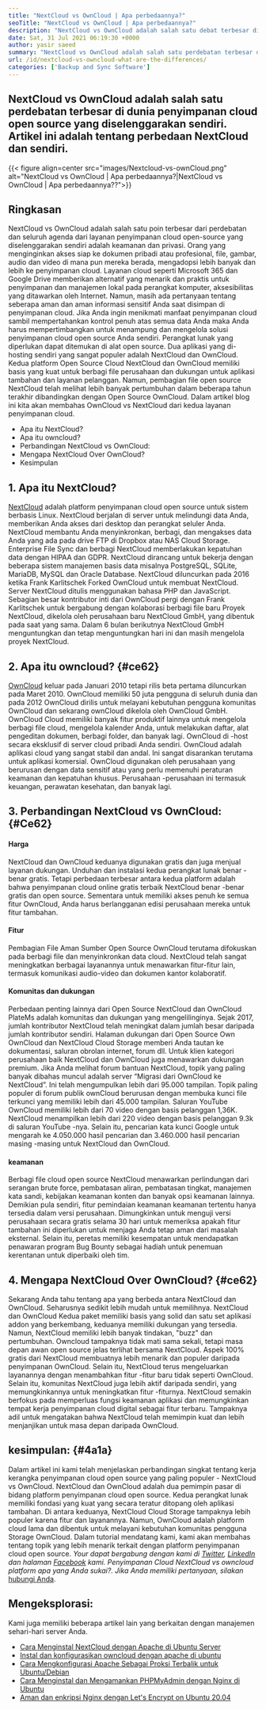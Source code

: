 ```yaml
---
title: "NextCloud vs OwnCloud | Apa perbedaannya?" 
seoTitle: "NextCloud vs OwnCloud | Apa perbedaannya?" 
description: "NextCloud vs OwnCloud adalah salah satu debat terbesar di dunia penyimpanan cloud open source yang diselenggarakan sendiri. Artikel ini adalah tentang NextCloud dan OwnCloud." 
date: Sat, 31 Jul 2021 06:19:30 +0000
author: yasir saeed
summary: "NextCloud vs OwnCloud adalah salah satu perdebatan terbesar di dunia penyimpanan cloud open source yang diselenggarakan sendiri. Artikel ini adalah tentang perbedaan NextCloud dan sendiri." 
url: /id/nextcloud-vs-owncloud-what-are-the-differences/
categories: ['Backup and Sync Software']
---
```


## NextCloud vs OwnCloud adalah salah satu perdebatan terbesar di dunia penyimpanan cloud open source yang diselenggarakan sendiri. Artikel ini adalah tentang perbedaan NextCloud dan sendiri.

{{< figure align=center src="images/Nextcloud-vs-ownCloud.png" alt="NextCloud vs OwnCloud | Apa perbedaannya?|NextCloud vs OwnCloud | Apa perbedaannya??">}}


## **Ringkasan**
NextCloud vs OwnCloud adalah salah satu poin terbesar dari perdebatan dan seluruh agenda dari layanan penyimpanan cloud open-source yang diselenggarakan sendiri adalah keamanan dan privasi. Orang yang menginginkan akses siap ke dokumen pribadi atau profesional, file, gambar, audio dan video di mana pun mereka berada, mengadopsi lebih banyak dan lebih ke penyimpanan cloud. Layanan cloud seperti Microsoft 365 dan Google Drive memberikan alternatif yang menarik dan praktis untuk penyimpanan dan manajemen lokal pada perangkat komputer, aksesibilitas yang ditawarkan oleh Internet. Namun, masih ada pertanyaan tentang seberapa aman dan aman informasi sensitif Anda saat disimpan di penyimpanan cloud.
Jika Anda ingin menikmati manfaat penyimpanan cloud sambil mempertahankan kontrol penuh atas semua data Anda maka Anda harus mempertimbangkan untuk menampung dan mengelola solusi penyimpanan cloud open source Anda sendiri. Perangkat lunak yang diperlukan dapat ditemukan di alat open source. Dua aplikasi yang di-hosting sendiri yang sangat populer adalah NextCloud dan OwnCloud. Kedua platform Open Source Cloud NextCloud dan OwnCloud memiliki basis yang kuat untuk berbagi file perusahaan dan dukungan untuk aplikasi tambahan dan layanan pelanggan. Namun, pembagian file open source NextCloud telah melihat lebih banyak pertumbuhan dalam beberapa tahun terakhir dibandingkan dengan Open Source OwnCloud. Dalam artikel blog ini kita akan membahas OwnCloud vs NextCloud dari kedua layanan penyimpanan cloud.
  * Apa itu NextCloud?
  * Apa itu owncloud?
  * Perbandingan NextCloud vs OwnCloud:
  * Mengapa NextCloud Over OwnCloud?
  * Kesimpulan

## 1. Apa itu NextCloud?
[NextCloud][1] adalah platform penyimpanan cloud open source untuk sistem berbasis Linux. NextCloud berjalan di server untuk melindungi data Anda, memberikan Anda akses dari desktop dan perangkat seluler Anda. NextCloud membantu Anda menyinkronkan, berbagi, dan mengakses data Anda yang ada pada drive FTP di Dropbox atau NAS Cloud Storage. Enterprise File Sync dan berbagi NextCloud memberlakukan kepatuhan data dengan HIPAA dan GDPR. NextCloud dirancang untuk bekerja dengan beberapa sistem manajemen basis data misalnya PostgreSQL, SQLite, MariaDB, MySQL dan Oracle Database.
NextCloud diluncurkan pada 2016 ketika Frank Karlitschek Forked OwnCloud untuk membuat NextCloud. Server NextCloud ditulis menggunakan bahasa PHP dan JavaScript. Sebagian besar kontributor inti dari OwnCloud pergi dengan Frank Karlitschek untuk bergabung dengan kolaborasi berbagi file baru Proyek NextCloud, dikelola oleh perusahaan baru NextCloud GmbH, yang dibentuk pada saat yang sama. Dalam 6 bulan berikutnya NextCloud GmbH menguntungkan dan tetap menguntungkan hari ini dan masih mengelola proyek NextCloud.

## 2. Apa itu owncloud?   {#ce62}
[OwnCloud][2] keluar pada Januari 2010 tetapi rilis beta pertama diluncurkan pada Maret 2010. OwnCloud memiliki 50 juta pengguna di seluruh dunia dan pada 2012 OwnCloud dirilis untuk melayani kebutuhan pengguna komunitas OwnCloud dan sekarang ownCloud dikelola oleh OwnCloud GmbH. OwnCloud Cloud memiliki banyak fitur produktif lainnya untuk mengelola berbagi file cloud, mengelola kalender Anda, untuk melakukan daftar, alat pengeditan dokumen, berbagi folder, dan banyak lagi. OwnCloud di -host secara eksklusif di server cloud pribadi Anda sendiri.
OwnCloud adalah aplikasi cloud yang sangat stabil dan andal. Ini sangat disarankan terutama untuk aplikasi komersial. OwnCloud digunakan oleh perusahaan yang berurusan dengan data sensitif atau yang perlu memenuhi peraturan keamanan dan kepatuhan khusus. Perusahaan -perusahaan ini termasuk keuangan, perawatan kesehatan, dan banyak lagi.

## 3. Perbandingan NextCloud vs OwnCloud:   {#Ce62}

#### **Harga** 
NextCloud dan OwnCloud keduanya digunakan gratis dan juga menjual layanan dukungan. Unduhan dan instalasi kedua perangkat lunak benar -benar gratis. Tetapi perbedaan terbesar antara kedua platform adalah bahwa penyimpanan cloud online gratis terbaik NextCloud benar -benar gratis dan open source. Sementara untuk memiliki akses penuh ke semua fitur OwnCloud, Anda harus berlangganan edisi perusahaan mereka untuk fitur tambahan.

#### **Fitur**
Pembagian File Aman Sumber Open Source OwnCloud terutama difokuskan pada berbagi file dan menyinkronkan data cloud. NextCloud telah sangat meningkatkan berbagai layanannya untuk menawarkan fitur-fitur lain, termasuk komunikasi audio-video dan dokumen kantor kolaboratif.

#### **Komunitas**  dan dukungan
Perbedaan penting lainnya dari Open Source NextCloud dan OwnCloud PlateMs adalah komunitas dan dukungan yang mengelilinginya. Sejak 2017, jumlah kontributor NextCloud telah meningkat dalam jumlah besar daripada jumlah kontributor sendiri. Halaman dukungan dari Open Source Own OwnCloud dan NextCloud Cloud Storage memberi Anda tautan ke dokumentasi, saluran obrolan internet, forum dll. Untuk klien kategori perusahaan baik NextCloud dan OwnCloud juga menawarkan dukungan premium.
Jika Anda melihat forum bantuan NextCloud, topik yang paling banyak dibahas muncul adalah server “Migrasi dari OwnCloud ke NextCloud”. Ini telah mengumpulkan lebih dari 95.000 tampilan. Topik paling populer di forum publik ownCloud berurusan dengan membuka kunci file terkunci yang memiliki lebih dari 45.000 tampilan. Saluran YouTube OwnCloud memiliki lebih dari 70 video dengan basis pelanggan 1,36K. NextCloud menampilkan lebih dari 220 video dengan basis pelanggan 9.3k di saluran YouTube -nya. Selain itu, pencarian kata kunci Google untuk mengarah ke 4.050.000 hasil pencarian dan 3.460.000 hasil pencarian masing -masing untuk NextCloud dan OwnCloud.

#### **keamanan** 
Berbagi file cloud open source NextCloud menawarkan perlindungan dari serangan brute force, pembatasan aliran, pembatasan tingkat, manajemen kata sandi, kebijakan keamanan konten dan banyak opsi keamanan lainnya. Demikian pula sendiri, fitur pemindaian keamanan keamanan tertentu hanya tersedia dalam versi perusahaan. Dimungkinkan untuk menguji versi perusahaan secara gratis selama 30 hari untuk memeriksa apakah fitur tambahan ini diperlukan untuk menjaga Anda tetap aman dari masalah eksternal.
Selain itu, peretas memiliki kesempatan untuk mendapatkan penawaran program Bug Bounty sebagai hadiah untuk penemuan kerentanan untuk diperbaiki oleh tim.

## 4. Mengapa NextCloud Over OwnCloud?   {#ce62}
Sekarang Anda tahu tentang apa yang berbeda antara NextCloud dan OwnCloud. Seharusnya sedikit lebih mudah untuk memilihnya. NextCloud dan OwnCloud Kedua paket memiliki basis yang solid dan satu set aplikasi addon yang berkembang, keduanya memiliki dukungan yang tersedia. Namun, NextCloud memiliki lebih banyak tindakan, "buzz" dan pertumbuhan. Owncloud tampaknya tidak mati sama sekali, tetapi masa depan awan open source jelas terlihat bersama NextCloud.
Aspek 100% gratis dari NextCloud membuatnya lebih menarik dan populer daripada penyimpanan OwnCloud. Selain itu, NextCloud terus mengeluarkan layanannya dengan menambahkan fitur -fitur baru tidak seperti OwnCloud. Selain itu, komunitas NextCloud juga lebih aktif daripada sendiri, yang memungkinkannya untuk meningkatkan fitur -fiturnya. NextCloud semakin berfokus pada memperluas fungsi keamanan aplikasi dan memungkinkan tempat kerja penyimpanan cloud digital sebagai fitur terbaru. Tampaknya adil untuk mengatakan bahwa NextCloud telah memimpin kuat dan lebih menjanjikan untuk masa depan daripada OwnCloud.

## kesimpulan:   {#4a1a}
Dalam artikel ini kami telah menjelaskan perbandingan singkat tentang kerja kerangka penyimpanan cloud open source yang paling populer - NextCloud vs OwnCloud. NextCloud dan OwnCloud adalah dua pemimpin pasar di bidang platform penyimpanan cloud open source. Kedua perangkat lunak memiliki fondasi yang kuat yang secara teratur ditopang oleh aplikasi tambahan. Di antara keduanya, NextCloud Cloud Storage tampaknya lebih populer karena fitur dan layanannya. Namun, OwnCloud adalah platform cloud lama dan dibentuk untuk melayani kebutuhan komunitas pengguna Storage OwnCloud. Dalam tutorial mendatang kami, kami akan membahas tentang topik yang lebih menarik terkait dengan platform penyimpanan cloud open source.
_Your dapat bergabung dengan kami di [Twitter][3], [LinkedIn][4] dan halaman [Facebook][5] kami. Penyimpanan Cloud NextCloud vs owncloud_ _platform apa yang Anda sukai?. Jika Anda memiliki pertanyaan, silakan_ [hubungi Anda][6].

## Mengeksplorasi:
Kami juga memiliki beberapa artikel lain yang berkaitan dengan manajemen sehari-hari server Anda.
  * [Cara Menginstal NextCloud dengan Apache di Ubuntu Server][7]
  * [Instal dan konfigurasikan owncloud dengan apache di ubuntu][8]
  * [Cara Mengkonfigurasi Apache Sebagai Proksi Terbalik untuk Ubuntu/Debian][9]
  * [Cara Menginstal dan Mengamankan PHPMyAdmin dengan Nginx di Ubuntu][10]
  * [Aman dan enkripsi Nginx dengan Let's Encrypt on Ubuntu 20.04][11]

  
[1]: https://products.containerize.com/backup-and-sync/nextcloud/
[2]: https://products.containerize.com/backup-and-sync/owncloud/
[3]: https://twitter.com/containerize_co
[4]: https://www.linkedin.com/company/containerize/
[5]: http://facebook.com/containerize
[6]: mailto:yasir.saeed@aspose.com
[7]: https://blog.containerize.com/backup-and-sync-software/how-to-install-nextcloud-with-apache-on-ubuntu-server/
[8]: https://blog.containerize.com/backup-and-sync-software/how-to-install-and-configure-owncloud-with-apache-on-ubuntu/
[9]: https://blog.containerize.com/web-server-solution-stack/how-to-configure-apache-as-a-reverse-proxy-for-ubuntudebian/
[10]: https://blog.containerize.com/web-server-solution-stack/how-to-install-and-secure-phpmyadmin-with-nginx-on-ubuntu/
[11]: https://blog.containerize.com/web-server-solution-stack/how-to-secure-nginx-with-letsencrypt-on-ubuntu-20-04/
